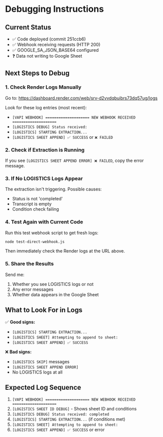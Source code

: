 # Debugging Instructions

## Current Status
- ✅ Code deployed (commit 251ccb6)
- ✅ Webhook receiving requests (HTTP 200)
- ✅ GOOGLE_SA_JSON_BASE64 configured
- ❓ Data not writing to Google Sheet

## Next Steps to Debug

### 1. Check Render Logs Manually
Go to: https://dashboard.render.com/web/srv-d2vvdqbuibrs73dq57ug/logs

Look for these log entries (most recent):
- `[VAPI WEBHOOK] ==================== NEW WEBHOOK RECEIVED ====================`
- `[LOGISTICS DEBUG] Status received:` 
- `[LOGISTICS] STARTING EXTRACTION...`
- `[LOGISTICS SHEET APPEND] ✅ SUCCESS` or `❌ FAILED`

### 2. Check if Extraction is Running
If you see `[LOGISTICS SHEET APPEND ERROR] ❌ FAILED`, copy the error message.

### 3. If No LOGISTICS Logs Appear
The extraction isn't triggering. Possible causes:
- Status is not 'completed' 
- Transcript is empty
- Condition check failing

### 4. Test Again with Current Code
Run this test webhook script to get fresh logs:
```bash
node test-direct-webhook.js
```

Then immediately check the Render logs at the URL above.

### 5. Share the Results
Send me:
1. Whether you see LOGISTICS logs or not
2. Any error messages
3. Whether data appears in the Google Sheet

## What to Look For in Logs

✅ **Good signs:**
- `[LOGISTICS] STARTING EXTRACTION...`
- `[LOGISTICS SHEET] Attempting to append to sheet:`
- `[LOGISTICS SHEET APPEND] ✅ SUCCESS`

❌ **Bad signs:**
- `[LOGISTICS SKIP]` messages
- `[LOGISTICS SHEET APPEND ERROR]`
- No LOGISTICS logs at all

## Expected Log Sequence

1. `[VAPI WEBHOOK] ==================== NEW WEBHOOK RECEIVED ====================`
2. `[LOGISTICS SHEET ID DEBUG]` - Shows sheet ID and conditions
3. `[LOGISTICS DEBUG] Status received: completed`
4. `[LOGISTICS] STARTING EXTRACTION...` (if conditions met)
5. `[LOGISTICS SHEET] Attempting to append to sheet:`
6. `[LOGISTICS SHEET APPEND] ✅ SUCCESS` or error

